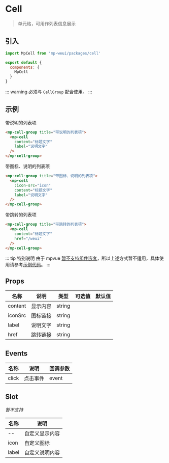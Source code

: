 # Cell

> 单元格，可用作列表信息展示

## 引入

``` js
import MpCell from 'mp-weui/packages/cell'

export default {
  components: {
    MpCell
  }
}
```

::: warning
必须与 `CellGroup` 配合使用。
:::

## 示例

带说明的列表项

``` html
<mp-cell-group title="带说明的列表项">
  <mp-cell
    content="标题文字"
    label="说明文字"
  />
</mp-cell-group>
```

带图标、说明的列表项

``` html
<mp-cell-group title="带图标、说明的列表项">
  <mp-cell
    :icon-src="icon"
    content="标题文字"
    label="说明文字"
  />
</mp-cell-group>
```

带跳转的列表项

``` html
<mp-cell-group title="带跳转的列表项">
  <mp-cell
    content="标题文字"
    href="/weui"
  />
</mp-cell-group>
```

::: tip 特别说明
由于 mpvue [暂不支持组件嵌套](https://trello.com/c/UKF5tFv9/34-%E6%94%AF%E6%8C%81%E6%9B%B4%E5%A4%8D%E6%9D%82%E7%9A%84-slot)，所以上述方式暂不适用，具体使用请参考[示例代码](https://github.com/youngluo/mp-weui/blob/master/src/pages/list/index.vue)。
:::

## Props

名称 | 说明 | 类型 | 可选值 | 默认值
-- | -- | -- | -- | --
content | 显示内容 | string |  |
iconSrc | 图标链接 | string  |  |
label | 说明文字 | string  |  |
href | 跳转链接 | string  |  |

## Events

名称 | 说明 | 回调参数
-- | -- | -- |
click | 点击事件 | event

## Slot

*暂不支持*

名称 | 说明 |
-- | -- |
-- | 自定义显示内容
icon | 自定义图标
label | 自定义说明内容
